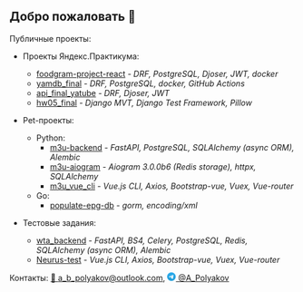 ## Добро пожаловать 👋
Публичные проекты:
- Проекты Яндекс.Практикума:
    + [foodgram-project-react](https://github.com/abp-ce/foodgram-project-react.git) *- DRF, PostgreSQL, Djoser, JWT, docker*
    + [yamdb_final](https://github.com/abp-ce/yamdb_final.git) *- DRF, PostgreSQL, docker, GitHub Actions*
    + [api_final_yatube](https://github.com/abp-ce/api_final_yatube) *- DRF, Djoser, JWT*
    + [hw05_final](https://github.com/abp-ce/hw05_final) *- Django MVT, Django Test Framework, Pillow*

- Pet-проекты:
    - Python:
        + [m3u-backend](https://github.com/abp-ce/m3u-backend) *- FastAPI, PostgreSQL, SQLAlchemy (async ORM), Alembic*
        + [m3u-aiogram](https://github.com/abp-ce/m3u-aiogram) *- Aiogram 3.0.0b6 (Redis storage), httpx, SQLAlchemy*
        + [m3u_vue_cli](https://github.com/abp-ce/m3u_vue_cli) *- Vue.js CLI, Axios, Bootstrap-vue, Vuex, Vue-router*
    - Go:
        + [populate-epg-db](https://github.com/abp-ce/populate-epg-db) *- gorm, encoding/xml*
- Тестовые задания:
    + [wta_backend](https://github.com/abp-ce/wta_backend) *- FastAPI, BS4, Celery, PostgreSQL, Redis, SQLAlchemy (async ORM), Alembic*
    + [Neurus-test](https://github.com/abp-ce/Neurus-test) *- Vue.js CLI, Axios, Bootstrap-vue, Vuex, Vue-router*

Контакты:
[📧 a_b_polyakov@outlook.com](mailto:a_b_polyakov@outlook.com), [<img src="telegram_logo.png" width="15" height="15"> @A_Polyakov](https://t.me/A_Polyakov)
<!--
**abp-ce/abp-ce** is a ✨ _special_ ✨ repository because its `README.md` (this file) appears on your GitHub profile.

Here are some ideas to get you started:

- 🔭 I’m currently working on ...
- 🌱 I’m currently learning ...
- 👯 I’m looking to collaborate on ...
- 🤔 I’m looking for help with ...
- 💬 Ask me about ...
- 📫 How to reach me: ...
- 😄 Pronouns: ...
- ⚡ Fun fact: ...
-->
